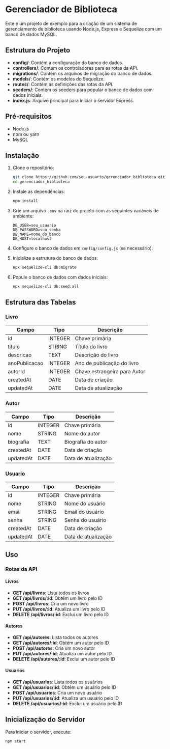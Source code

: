 # Gerenciador de Biblioteca

Este é um projeto de exemplo para a criação de um sistema de gerenciamento de biblioteca usando Node.js, Express e Sequelize com um banco de dados MySQL.

## Estrutura do Projeto

- **config/**: Contém a configuração do banco de dados.
- **controllers/**: Contém os controladores para as rotas da API.
- **migrations/**: Contém os arquivos de migração do banco de dados.
- **models/**: Contém os modelos do Sequelize.
- **routes/**: Contém as definições das rotas da API.
- **seeders/**: Contém os seeders para popular o banco de dados com dados iniciais.
- **index.js**: Arquivo principal para iniciar o servidor Express.

## Pré-requisitos

- Node.js
- npm ou yarn
- MySQL

## Instalação

1. Clone o repositório:
    ```bash
    git clone https://github.com/seu-usuario/gerenciador_biblioteca.git
    cd gerenciador_biblioteca
    ```

2. Instale as dependências:
    ```bash
    npm install
    ```

3. Crie um arquivo `.env` na raiz do projeto com as seguintes variáveis de ambiente:
    ```env
    DB_USER=seu_usuario
    DB_PASSWORD=sua_senha
    DB_NAME=nome_do_banco
    DB_HOST=localhost
    ```

4. Configure o banco de dados em `config/config.js` (se necessário).

5. Inicialize a estrutura do banco de dados:
    ```bash
    npx sequelize-cli db:migrate
    ```

6. Popule o banco de dados com dados iniciais:
    ```bash
    npx sequelize-cli db:seed:all
    ```

## Estrutura das Tabelas

### Livro

| Campo         | Tipo       | Descrição                       |
|---------------|------------|---------------------------------|
| id            | INTEGER    | Chave primária                  |
| titulo        | STRING     | Título do livro                 |
| descricao     | TEXT       | Descrição do livro              |
| anoPublicacao | INTEGER    | Ano de publicação do livro      |
| autorId       | INTEGER    | Chave estrangeira para Autor    |
| createdAt     | DATE       | Data de criação                 |
| updatedAt     | DATE       | Data de atualização             |

### Autor

| Campo      | Tipo       | Descrição                       |
|------------|------------|---------------------------------|
| id         | INTEGER    | Chave primária                  |
| nome       | STRING     | Nome do autor                   |
| biografia  | TEXT       | Biografia do autor              |
| createdAt  | DATE       | Data de criação                 |
| updatedAt  | DATE       | Data de atualização             |

### Usuario

| Campo      | Tipo       | Descrição                       |
|------------|------------|---------------------------------|
| id         | INTEGER    | Chave primária                  |
| nome       | STRING     | Nome do usuário                 |
| email      | STRING     | Email do usuário                |
| senha      | STRING     | Senha do usuário                |
| createdAt  | DATE       | Data de criação                 |
| updatedAt  | DATE       | Data de atualização             |

## Uso

### Rotas da API

#### Livros

- **GET /api/livros**: Lista todos os livros
- **GET /api/livros/:id**: Obtém um livro pelo ID
- **POST /api/livros**: Cria um novo livro
- **PUT /api/livros/:id**: Atualiza um livro pelo ID
- **DELETE /api/livros/:id**: Exclui um livro pelo ID

#### Autores

- **GET /api/autores**: Lista todos os autores
- **GET /api/autores/:id**: Obtém um autor pelo ID
- **POST /api/autores**: Cria um novo autor
- **PUT /api/autores/:id**: Atualiza um autor pelo ID
- **DELETE /api/autores/:id**: Exclui um autor pelo ID

#### Usuarios

- **GET /api/usuarios**: Lista todos os usuários
- **GET /api/usuarios/:id**: Obtém um usuário pelo ID
- **POST /api/usuarios**: Cria um novo usuário
- **PUT /api/usuarios/:id**: Atualiza um usuário pelo ID
- **DELETE /api/usuarios/:id**: Exclui um usuário pelo ID

## Inicialização do Servidor

Para iniciar o servidor, execute:
```bash
npm start
